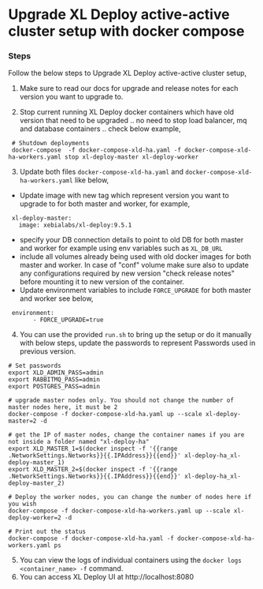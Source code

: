 # Upgrade XL Deploy active-active cluster setup with docker compose

### Steps

Follow the below steps to Upgrade XL Deploy active-active cluster setup,

1. Make sure to read our docs for upgrade and release notes for each version you want to upgrade to.

2. Stop current running XL Deploy docker containers which have old version that need to be upgraded .. no need to stop load balancer, mq and database containers .. check below example,
  ```shell
   # Shutdown deployments
   docker-compose  -f docker-compose-xld-ha.yaml -f docker-compose-xld-ha-workers.yaml stop xl-deploy-master xl-deploy-worker
  ```
3. Update both files `docker-compose-xld-ha.yaml` and `docker-compose-xld-ha-workers.yaml` like below,
 
  * Update image with new tag which represent version you want to upgrade to for both master and worker, for example,
  ```shell
   xl-deploy-master:
     image: xebialabs/xl-deploy:9.5.1
  ```
  * specify your DB connection details to point to old DB for both master and worker for example using env variables such as `XL_DB_URL`
  * include all volumes already being used with old docker images for both master and worker. In case of "conf" volume make sure also to update any configurations required by new version "check release notes" before mounting it to new version of the container.
  * Update environment variables to include `FORCE_UPGRADE` for both master and worker see below,
  ```shell
   environment:
         - FORCE_UPGRADE=true
  ``` 
4. You can use the provided `run.sh` to bring up the setup or do it manually with below steps, update the passwords to represent Passwords used in previous version.

```shell
# Set passwords
export XLD_ADMIN_PASS=admin
export RABBITMQ_PASS=admin
export POSTGRES_PASS=admin

# upgrade master nodes only. You should not change the number of master nodes here, it must be 2
docker-compose -f docker-compose-xld-ha.yaml up --scale xl-deploy-master=2 -d

# get the IP of master nodes, change the container names if you are not inside a folder named "xl-deploy-ha"
export XLD_MASTER_1=$(docker inspect -f '{{range .NetworkSettings.Networks}}{{.IPAddress}}{{end}}' xl-deploy-ha_xl-deploy-master_1)
export XLD_MASTER_2=$(docker inspect -f '{{range .NetworkSettings.Networks}}{{.IPAddress}}{{end}}' xl-deploy-ha_xl-deploy-master_2)

# Deploy the worker nodes, you can change the number of nodes here if you wish
docker-compose -f docker-compose-xld-ha-workers.yaml up --scale xl-deploy-worker=2 -d

# Print out the status
docker-compose -f docker-compose-xld-ha.yaml -f docker-compose-xld-ha-workers.yaml ps
```

5. You can view the logs of individual containers using the `docker logs <container_name> -f` command.
6. You can access XL Deploy UI at http://localhost:8080
